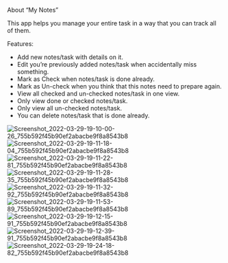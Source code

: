 About “My Notes”

This app helps you manage your entire task in a way that you can track all of them.

Features:
- Add new notes/task with details on it.
- Edit you’re previously added notes/task when accidentally miss something.
- Mark as Check when notes/task is done already.
- Mark as Un-check when you think that this notes need to prepare again.
- View all checked and un-checked notes/task in one view.
- Only view done or checked notes/task.
- Only view all un-checked notes/task.
- You can delete notes/task that is done already.

![Screenshot_2022-03-29-19-10-00-26_755b592f45b90ef2abacbe9f8a8543b8](https://user-images.githubusercontent.com/71166643/160816328-8f4d1067-7782-4da8-aebe-c89f2709ce6f.jpg)
![Screenshot_2022-03-29-19-11-18-04_755b592f45b90ef2abacbe9f8a8543b8](https://user-images.githubusercontent.com/71166643/160816345-75e8d77e-a2e8-41aa-8424-9e9659756479.jpg)
![Screenshot_2022-03-29-19-11-22-81_755b592f45b90ef2abacbe9f8a8543b8](https://user-images.githubusercontent.com/71166643/160816364-a733e2dc-b4a6-4202-b6ee-724ca2d33c47.jpg)
![Screenshot_2022-03-29-19-11-28-35_755b592f45b90ef2abacbe9f8a8543b8](https://user-images.githubusercontent.com/71166643/160816372-0f0744be-f18f-4e34-bece-959f3f875bce.jpg)
![Screenshot_2022-03-29-19-11-32-92_755b592f45b90ef2abacbe9f8a8543b8](https://user-images.githubusercontent.com/71166643/160816386-d9f968df-fdb0-4141-9de0-b794ed26d3fd.jpg)
![Screenshot_2022-03-29-19-11-53-89_755b592f45b90ef2abacbe9f8a8543b8](https://user-images.githubusercontent.com/71166643/160816413-98143bb4-fb81-458e-a49d-cd13020e94b5.jpg)
![Screenshot_2022-03-29-19-12-15-91_755b592f45b90ef2abacbe9f8a8543b8](https://user-images.githubusercontent.com/71166643/160816423-99649f14-c860-4b9e-b2a7-4287b4ce091b.jpg)
![Screenshot_2022-03-29-19-12-39-91_755b592f45b90ef2abacbe9f8a8543b8](https://user-images.githubusercontent.com/71166643/160816626-232331c2-26b1-425f-91d6-fe8681f7d2c9.jpg)
![Screenshot_2022-03-29-19-24-18-82_755b592f45b90ef2abacbe9f8a8543b8](https://user-images.githubusercontent.com/71166643/160816441-e4deb1a4-4b7b-4777-82dd-0170efdc7c7d.jpg)
